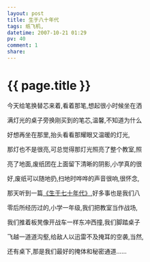 ```yaml
---
layout: post
title: 生于八十年代
tags: 纸飞机,
datetime: 2007-10-21 01:29
pv: 40
comment: 1
share: 
---
```


{{ page.title }}
================

 <p>今天给笔换替芯来着,看着那笔,想起很小时候坐在洒</p><p>满灯光的桌子旁换刚买到的笔芯,温馨,不知道为什么 </p><p>好想再坐在那里,抬头看看那耀眼又温暖的灯光,&nbsp;&nbsp;</p><p>那灯也不是很亮,可总觉得那灯光照亮了整个教室,照</p><p>亮了地面,废纸团在上面留下清晰的阴影,小学真的很</p><p>好,废纸可以随地扔,扫地时哗哗的声音很响,很怀念,</p><p>那天听到一篇<a target="_blank" href="http://www.xslh.com/upload/forum/2005221103819.mp3">《生于七十年代》,</a>好多事也是我们八</p><p>零后所经历过的,小学一年级,我们把教室当作战场,</p><p>我们推着板凳像开战车一样东冲西撞,我们脚踏桌子</p><p>飞越一道道沟壑,给敌人以迅雷不及掩耳的空袭,当然,</p><p>还有桌下,那是我们最好的掩体和秘密通道……</p> 

